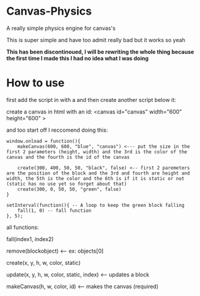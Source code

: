# Canvas-Physics
A really simple physics engine for canvas's

This is super simple and have too admit really bad but it works so yeah

**This has been discontinoued, I will be rewriting the whole thing because the first time I made this I had no idea what I was doing**

# How to use
first add the script in with a <script src="canvas-physics.js"></script> and then create another script below it: <script src="index.js"></script>

create a canvas in html with an id: <canvas id="canvas" width="600" height="600" \>

and too start off I reccomend doing this:

    window.onload = function(){
        makeCanvas(600, 600, "blue", "canvas") <--- put the size in the first 2 parameters (height, width) and the 3rd is the color of the canvas and the fourth is the id of the canvas

        create(300, 400, 50, 50, "black", false) <-- first 2 paremeters are the position of the block and the 3rd and fourth are height and width, the 5th is the color and the 6th is if it is static or not (static has no use yet so forget about that)
        create(300, 0, 50, 50, "green", false)
    }

    setInterval(function(){ -- A loop to keep the green block falling
        fall(1, 0) -- fall function
    }, 5);

all functions: 

fall(index1, index2)

remove(blockobject) <-- ex: objects[0]

create(x, y, h, w, color, static)

update(x, y, h, w, color, static, index) <-- updates a block

makeCanvas(h, w, color, id) <-- makes the canvas (required)
